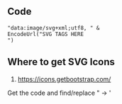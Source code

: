 ## Code

```
"data:image/svg+xml;utf8, " & 
EncodeUrl("SVG TAGS HERE
")
```

## Where to get SVG Icons
1. https://icons.getbootstrap.com/

Get the code and find/replace " -> ' 
